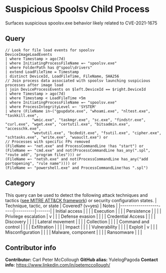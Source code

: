# Suspicious Spoolsv Child Process
 
Surfaces suspicious spoolsv.exe behavior likely related to CVE-2021-1675

## Query
```
// Look for file load events for spoolsv
DeviceImageLoadEvents
| where Timestamp > ago(7d)
| where InitiatingProcessFileName =~ "spoolsv.exe"
| where FolderPath has @"spool\drivers"
| extend LoadFileTime = Timestamp
| distinct DeviceId, LoadFileTime, FileName, SHA256
// Join process data associated with spoolsv launching suspicious processes after image load
| join DeviceProcessEvents on $left.DeviceId == $right.DeviceId
| where Timestamp > ago(7d)
| where Timestamp < LoadFileTime +5m
| where InitiatingProcessFileName =~ "spoolsv.exe"
| where ProcessIntegrityLevel =~ 'SYSTEM'
| where (FileName in~("gpupdate.exe", "whoami.exe", "nltest.exe", "taskkill.exe",
            "wmic.exe", "taskmgr.exe", "sc.exe", "findstr.exe", "curl.exe", "wget.exe", "certutil.exe", "bitsadmin.exe", "accesschk.exe",
            "wevtutil.exe", "bcdedit.exe", "fsutil.exe", "cipher.exe", "schtasks.exe", "write.exe", "wuauclt.exe") or 
// Processes with specific FPs removed          
(FileName =~ "net.exe" and ProcessCommandLine !has "start") or 
(FileName =~ "cmd.exe" and not(ProcessCommandLine has_any(".spl", "route add", "program files"))) or 
(FileName =~ "netsh.exe" and not(ProcessCommandLine has_any("add portopening", "rule name")))) or
(FileName =~ "powershell.exe" and ProcessCommandLine!has ".spl")
```
## Category
This query can be used to detect the following attack techniques and tactics ([see MITRE ATT&CK framework](https://attack.mitre.org/)) or security configuration states.
| Technique, tactic, or state | Covered? (v=yes) | Notes |
|------------------------|----------|-------|
| Initial access |  |  |
| Execution |  |  |
| Persistence |  |  | 
| Privilege escalation | v |  |
| Defense evasion |  |  | 
| Credential Access |  |  | 
| Discovery |  |  | 
| Lateral movement |  |  | 
| Collection |  |  | 
| Command and control |  |  | 
| Exfiltration |  |  | 
| Impact |  |  |
| Vulnerability |  |  |
| Exploit | v |  |
| Misconfiguration |  |  |
| Malware, component |  |  |
| Ransomware |  |  |


## Contributor info
**Contributor:** Carl Peter McCollough
**GitHub alias:** YulelogPagoda
**Contact info:** https://www.linkedin.com/in/petemccollough/

